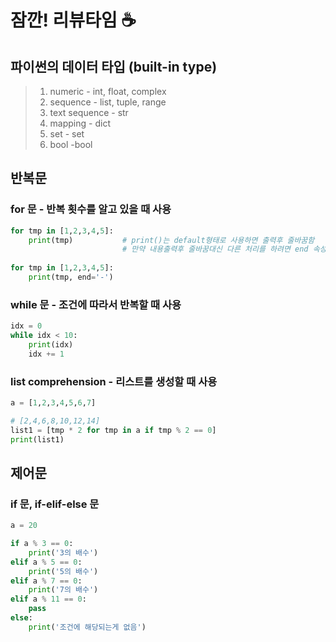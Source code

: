 # 잠깐! 리뷰타임 ☕️

## 파이썬의 데이터 타입 (built-in type)

>1. numeric - int, float, complex
>2. sequence - list, tuple, range
>3. text sequence - str
>4. mapping - dict
>5. set - set
>6. bool -bool



## 반복문

### for 문 - 반복 횟수를 알고 있을 때 사용

```python
for tmp in [1,2,3,4,5]:
    print(tmp)           # print()는 default형태로 사용하면 출력후 줄바꿈함
                         # 만약 내용출력후 줄바꿈대신 다른 처리를 하려면 end 속성을 이용
                       
for tmp in [1,2,3,4,5]:
    print(tmp, end='-')
```

### while 문 - 조건에 따라서 반복할 때 사용

```python
idx = 0
while idx < 10:
    print(idx)
    idx += 1
```

### list comprehension - 리스트를 생성할 때 사용

```python
a = [1,2,3,4,5,6,7]

# [2,4,6,8,10,12,14]
list1 = [tmp * 2 for tmp in a if tmp % 2 == 0]
print(list1)
```

## 제어문

### if 문, if-elif-else 문

```python
a = 20

if a % 3 == 0:
    print('3의 배수')
elif a % 5 == 0:
    print('5의 배수')
elif a % 7 == 0:
    print('7의 배수')
elif a % 11 == 0:
    pass
else:
    print('조건에 해당되는게 없음')
```